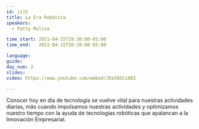 ```yaml
---
id: js15
title: La Era Robótica
speakers:
  - Patty Molina

time_start: 2021-04-15T19:30:00-05:00
time_end:   2021-04-15T20:10:00-05:00

language: 
guide:
day_num: 2
slides: 
video: https://www.youtube.com/embed/JEe58GCz8DI

---
```


Conocer hoy en día de tecnología se vuelve vital para nuestras actividades diarias, más cuando impulsamos nuestras actividades y optimizamos nuestro tiempo con la ayuda de tecnologías robóticas que apalancan a la Innovación Empresarial. 



